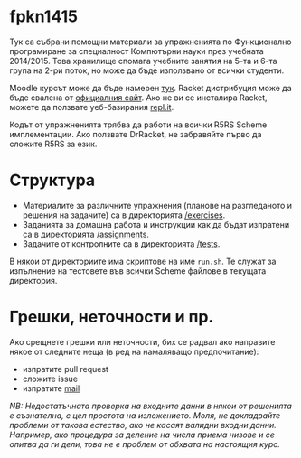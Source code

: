 fpkn1415
========

Тук са събрани помощни материали за упражненията по Функционално програмиране за специалност Компютърни науки през учебната 2014/2015. Това хранилище спомага учебните занятия на 5-та и 6-та група на 2-ри поток, но може да бъде използвано от всички студенти.

Moodle курсът може да бъде намерен [тук](http://moodle.openfmi.net/enrol/index.php?id=995). Racket дистрибуция може да бъде свалена от [официалния сайт](http://racket-lang.org). Ако не ви се инсталира Racket, можете да ползвате уеб-базирания [repl.it](http://repl.it/languages).

Кодът от упражненията трябва да работи на всички R5RS Scheme имплементации. Ако ползвате DrRacket, не забравяйте първо да сложите R5RS за език.

Структура
=========

* Материалите за различните упражнения (планове на разгледаното и решения на задачите) са в директорията [/exercises](/exercises).
* Заданията за домашна работа и инструкции как да бъдат изпратени са в директорията [/assignments](/assignments).
* Задачите от контролните са в директорията [/tests](/tests).

В някои от директориите има скриптове на име `run.sh`. Те служат за изпълнение на тестовете във всички Scheme файлове в текущата директория.

Грешки, неточности и пр.
========================

Ако срещнете грешки или неточности, бих се радвал ако направите някое от следните неща (в ред на намаляващо предпочитание):
- изпратите pull request
- сложите issue
- изпратите [mail](mailto:georgi@forkbomb.nl)

_NB: Недостатъчната проверка на входните данни в някои от решенията е съзнателна, с цел простота на изложението. Моля, не докладвайте проблеми от такова естество, ако не касаят валидни входни данни. Например, ако процедура за деление на числа приема низове и се опитва да ги дели, това не е проблем от обхвата на настоящия курс._
